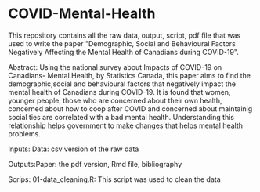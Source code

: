 # COVID-Mental-Health

This repository contains all the raw data, output, script, pdf file that was used to write the paper "Demographic, Social and Behavioural Factors Negatively Affecting the Mental Health of Canadians during COVID-19".

Abstract: Using the national survey about Impacts of COVID-19 on Canadians- Mental Health, by Statistics Canada, this paper aims to find the demographic,social and behavioural factors that negatively impact the mental health of Canadians during COVID-19. It is found that women, younger people, those who are concerned about their own health, concerned about how to coop after COVID and concerned about maintainig social ties are correlated with a bad mental health. Understanding this relationship helps government to make changes that helps mental health problems.

Inputs: Data: csv version of the raw data

Outputs:Paper: the pdf version, Rmd file, bibliography

Scrips: 
01-data_cleaning.R: This script was used to clean the data
